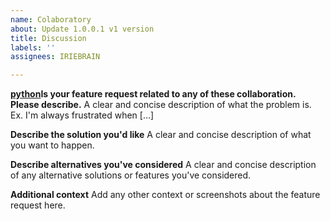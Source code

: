 ```yaml
---
name: Colaboratory
about: Update 1.0.0.1 v1 version
title: Discussion
labels: ''
assignees: IRIEBRAIN

---
```


**[python](https://colab.research.google.com/notebooks/snippets/importing_libraries.ipynb?authuser=5#scrollTo=kDn_lVxg3Z2G)Is your feature request related to any of these collaboration. Please describe.**
A clear and concise description of what the problem is. Ex. I'm always frustrated when [...]

**Describe the solution you'd like**
A clear and concise description of what you want to happen.

**Describe alternatives you've considered**
A clear and concise description of any alternative solutions or features you've considered.

**Additional context**
Add any other context or screenshots about the feature request here.

